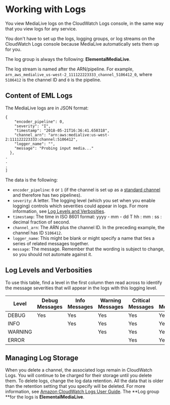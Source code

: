 # Working with Logs<a name="working-with-logs"></a>

You view MediaLive logs on the CloudWatch Logs console, in the same way that you view logs for any service\. 

You don't have to set up the logs, logging groups, or log streams on the CloudWatch Logs console because MediaLive automatically sets them up for you\. 

The log group is always the following: **ElementalMediaLive**\.

The log stream is named after the ARN/pipeline\. For example, `arn_aws_medialive_us-west-2_111122223333_channel_5106412_0`, where `5106412` is the channel ID and `0` is the pipeline\.

## Content of EML Logs<a name="content-logs"></a>

The MediaLive logs are in JSON format:

```
{
    "encoder_pipeline": 0,
    "severity": "I",
    "timestamp": "2018-05-21T16:36:41.650318",
    "channel_arn": "arn:aws:medialive:us-west-2:111122223333:channel:5106412",
    "logger_name": "",
    "message": "Probing input media..."
  },  
.
.
.
]
```

The data is the following:
+ `encoder_pipeline`: `0` or `1` \(if the channel is set up as a [standard channel](channel-class.md) and therefore has two pipelines\)\.
+ `severity`: A letter\. The logging level \(which you set when you enable logging\) controls which severities could appear in logs\. For more information, see [Log Levels and Verbosities](#log-levels.title)\.
+ `timestamp`: The time in ISO 8601 format: yyyy \- mm \- dd T hh : mm : ss : decimal fraction of second\.
+ `channel_arn`: The ARN plus the channel ID\. In the preceding example, the channel has ID `5106412`\.
+ `logger_name`: This might be blank or might specify a name that ties a series of related messages together\.
+ `message`: The message\. Remember that the wording is subject to change, so you should not automate against it\.

## Log Levels and Verbosities<a name="log-levels"></a>

To use this table, find a level in the first column then read across to identify the message severities that will appear in the logs with this logging level\.


| Level | Debug Messages | Info Messages | Warning Messages | Critical Messages | Fatal Messages | 
| --- | --- | --- | --- | --- | --- | 
| DEBUG | Yes | Yes | Yes | Yes | Yes | 
| INFO |  | Yes | Yes | Yes | Yes | 
| WARNING |  |  | Yes | Yes | Yes | 
| ERROR |  |  |  | Yes | Yes | 

## Managing Log Storage<a name="manage-log-storage"></a>

When you delete a channel, the associated logs remain in CloudWatch Logs\. You will continue to be charged for their storage until you delete them\. To delete logs, change the log data retention\. All the data that is older than the retention setting that you specify will be deleted\. For more information, see [Amazon CloudWatch Logs User Guide](https://docs.aws.amazon.com//AmazonCloudWatch/latest/logs/Working-with-log-groups-and-streams.html)\. The **Log group **for the logs is **ElementalMediaLive**\. 